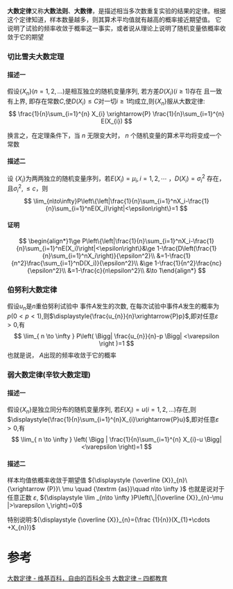 
**大数定律**又称**大数法则**、**大数律**，是描述相当多次数重复实验的结果的定律。根据这个定律知道，样本数量越多，则其算术平均值就有越高的概率接近期望值。
它说明了试验的频率收敛于概率这一事实，或者说从理论上说明了随机变量依概率收敛于它的期望

### 切比雪夫大数定理
#### 描述一
假设$\{X_{n}\}(n=1,2,...)$是相互独立的随机变量序列,
若方差$D(X_{i})(i\geq 1)$存在 且一致有上界, 即存在常数$C$,使$D(X_{i})\leq C$对一切$i\geq 1$均成立,则$\{X_{n}\}$服从大数定律:
$$
\frac{1}{n}\sum_{i=1}^{n} X_{i} \xrightarrow{P} \frac{1}{n}\sum_{i=1}^{n} E(X_{i})
$$

换言之，在定理条件下，当 ${\displaystyle n}$ 无限变大时， ${\displaystyle n}$ 个随机变量的算术平均将变成一个常数
#### 描述二
设 $\{X_i\}$为两两独立的随机变量序列，若$E(X_i)=\mu_i, i=1,2,\cdots$ ，$D(X_i)=\sigma_i^2$ 存在，且$\sigma_i^2,\le c$，则
$$
\lim_{n\to\infty}P\left\{\left|\frac{1}{n}\sum_{i=1}^nX_i-\frac{1}{n}\sum_{i=1}^nE(X_i)\right|<\epsilon\right\}=1
$$
#### 证明
$$
\begin{align*}1\ge P\left\{\left|\frac{1}{n}\sum_{i=1}^nX_i-\frac{1}{n}\sum_{i=1}^nE(X_i)\right|<\epsilon\right\}&\ge 1-\frac{D\left(\frac{1}{n}\sum_{i=1}^nX_i\right)}{\epsilon^2}\\ &=1-\frac{1}{n^2}\frac{\sum_{i=1}^nD(X_i)}{\epsilon^2}\\ &\ge 1-\frac{1}{n^2}\frac{nc}{\epsilon^2}\\ &=1-\frac{c}{n\epsilon^2}\\ &\to 1\end{align*}
$$

### 伯努利大数定律
假设$u_{n}$是$n$重伯努利试验中 事件$A$发生的次数, 在每次试验中事件$A$发生的概率为$p(0<p<1)$,则$\displaystyle{\frac{u_{n}}{n}\xrightarrow{P}p}$,即对任意$\varepsilon>0$,有
$$
\lim_{ n \to \infty } P\left( \Bigg| \frac{u_{n}}{n}-p \Bigg| <\varepsilon \right )=1
$$
也就是说， $A$出现的频率收敛于它的概率

### 弱大数定律(辛钦大数定理)
#### 描述一
假设$\{X_{n}\}$是独立同分布的随机变量序列, 若$E(X_{i})=u(i=1,2,...)$存在,则$\displaystyle{\frac{1}{n}\sum_{i=1}^{n}X_{i}\xrightarrow{P}u}$,即对任意$\varepsilon>0$,有
$$
\lim_{ n \to \infty } \left( \Bigg | \frac{1}{n}\sum_{i=1}^{n} X_{i}-u \Bigg|<\varepsilon  \right)=1
$$
#### 描述二
样本均值依概率收敛于期望值
${\displaystyle {\overline {X}}_{n}\ {\xrightarrow {P}}\ \mu \quad {\textrm {as}}\quad n\to \infty }$
也就是说对于任意正数 _ε_,
${\displaystyle \lim _{n\to \infty }P\left(\,|{\overline {X}}_{n}-\mu |>\varepsilon \,\right)=0}$

特别说明:${\displaystyle {\overline {X}}_{n}={\frac {1}{n}}(X_{1}+\cdots +X_{n})}$


# 参考
[大数定律 - 维基百科，自由的百科全书](https://zh.wikipedia.org/wiki/%E5%A4%A7%E6%95%B8%E6%B3%95%E5%89%87)
[大数定律 – 四都教育](https://www.sudoedu.com/%e6%a6%82%e7%8e%87%e7%bb%9f%e8%ae%a1%e8%a7%86%e9%a2%91%e8%af%be%e7%a8%8b/%e6%a6%82%e7%8e%87%e8%ae%ba%e7%9a%84%e6%9e%81%e9%99%90%e7%90%86%e8%ae%ba/%e5%a4%a7%e6%95%b0%e5%ae%9a%e5%be%8b-4/)
